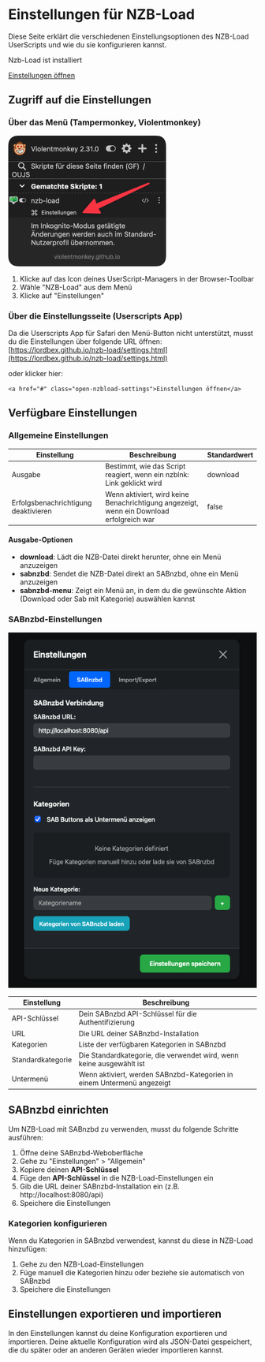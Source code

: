 # Einstellungen für NZB-Load

Diese Seite erklärt die verschiedenen Einstellungsoptionen des NZB-Load UserScripts und wie du sie konfigurieren kannst.

<div class="is-not-installed admonition tip"> 
    <p class="admonition-title">Nzb-Load <span class="nzb-load-version"></span> ist installiert</p> 
    <p>
         <a href="#" class="open-nzbload-settings">Einstellungen öffnen</a> 
    </p> 
</div>


## Zugriff auf die Einstellungen

### Über das Menü (Tampermonkey, Violentmonkey)

![](images/open-settings.png)

1. Klicke auf das Icon deines UserScript-Managers in der Browser-Toolbar
2. Wähle "NZB-Load" aus dem Menü
3. Klicke auf "Einstellungen"

### Über die Einstellungsseite (Userscripts App)

Da die Userscripts App für Safari den Menü-Button nicht unterstützt, musst du die Einstellungen über folgende URL öffnen:
[https://lordbex.github.io/nzb-load/settings.html](https://lordbex.github.io/nzb-load/settings.html)

<div class="is-not-installed"> 
    oder klicker hier:

    <a href="#" class="open-nzbload-settings">Einstellungen öffnen</a> 
</div>

## Verfügbare Einstellungen

### Allgemeine Einstellungen

| Einstellung                          | Beschreibung                                                                             | Standardwert |
|--------------------------------------|------------------------------------------------------------------------------------------|--------------|
| Ausgabe                              | Bestimmt, wie das Script reagiert, wenn ein nzblnk: Link geklickt wird                   | download     |
| Erfolgsbenachrichtigung deaktivieren | Wenn aktiviert, wird keine Benachrichtigung angezeigt, wenn ein Download erfolgreich war | false        |

#### Ausgabe-Optionen

- **download**: Lädt die NZB-Datei direkt herunter, ohne ein Menü anzuzeigen
- **sabnzbd**: Sendet die NZB-Datei direkt an SABnzbd, ohne ein Menü anzuzeigen
- **sabnzbd-menu**: Zeigt ein Menü an, in dem du die gewünschte Aktion (Download oder Sab mit Kategorie) auswählen kannst

### SABnzbd-Einstellungen


![](images/sab-settings.png)


| Einstellung       | Beschreibung                                                           |
|-------------------|------------------------------------------------------------------------|
| API-Schlüssel     | Dein SABnzbd API-Schlüssel für die Authentifizierung                   |
| URL               | Die URL deiner SABnzbd-Installation                                    |
| Kategorien        | Liste der verfügbaren Kategorien in SABnzbd                            |
| Standardkategorie | Die Standardkategorie, die verwendet wird, wenn keine ausgewählt ist   |
| Untermenü         | Wenn aktiviert, werden SABnzbd-Kategorien in einem Untermenü angezeigt |

## SABnzbd einrichten

Um NZB-Load mit SABnzbd zu verwenden, musst du folgende Schritte ausführen:

1. Öffne deine SABnzbd-Weboberfläche
2. Gehe zu "Einstellungen" > "Allgemein"
3. Kopiere deinen **API-Schlüssel**
4. Füge den **API-Schlüssel** in die NZB-Load-Einstellungen ein
5. Gib die URL deiner SABnzbd-Installation ein (z.B. http://localhost:8080/api)
6. Speichere die Einstellungen

### Kategorien konfigurieren

Wenn du Kategorien in SABnzbd verwendest, kannst du diese in NZB-Load hinzufügen:

1. Gehe zu den NZB-Load-Einstellungen
2. Füge manuell die Kategorien hinzu oder beziehe sie automatisch von SABnzbd
3. Speichere die Einstellungen

## Einstellungen exportieren und importieren

In den Einstellungen kannst du deine Konfiguration exportieren und importieren.
Deine aktuelle Konfiguration wird als JSON-Datei gespeichert, die du später oder an anderen Geräten wieder importieren kannst.

